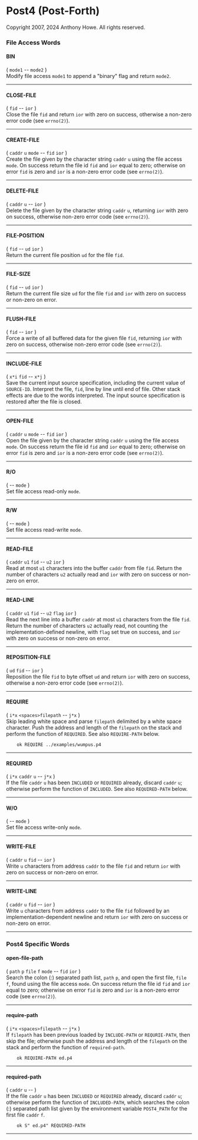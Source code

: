 Post4 (Post-Forth)
==================

Copyright 2007, 2024 Anthony Howe.  All rights reserved.


### File Access Words

#### BIN
( `mode1` -- `mode2` )  
Modify file access `mode1` to append a "binary" flag and return `mode2`.

- - -
#### CLOSE-FILE
( `fid` -- `ior` )  
Close the file `fid` and return `ior` with zero on success, otherwise a non-zero error code (see `errno(2)`).

- - -
#### CREATE-FILE
( `caddr` `u` `mode` -- `fid` `ior` )  
Create the file given by the character string `caddr` `u` using the file access `mode`.  On success return the file id `fid` and `ior` equal to zero; otherwise on error `fid` is zero and `ior` is a non-zero error code (see `errno(2)`).

- - -
#### DELETE-FILE
( `caddr` `u` -- `ior` )  
Delete the file given by the character string `caddr` `u`, returning `ior` with zero on success, otherwise non-zero error code (see `errno(2)`).

- - -
#### FILE-POSITION
( `fid` -- `ud` `ior` )  
Return the current file position `ud` for the file `fid`.

- - -
#### FILE-SIZE
( `fid` -- `ud` `ior` )  
Return the current file size `ud` for the file `fid` and  `ior` with zero on success or non-zero on error.

- - -
#### FLUSH-FILE
( `fid` -- `ior` )  
Force a write of all buffered data for the given file `fid`, returning `ior` with zero on success, otherwise non-zero error code (see `errno(2)`).

- - -
#### INCLUDE-FILE
( `x*i` `fid` -- `x*j` )  
Save the current input source specification, including the current value of `SOURCE-ID`.  Interpret the file, `fid`, line by line until end of file.  Other stack effects are due to the words interpreted.  The input source specification is restored after the file is closed.

- - -
#### OPEN-FILE
( `caddr` `u`  `mode` -- `fid` `ior` )  
Open the file given by the character string `caddr` `u` using the file access `mode`.  On success return the file id `fid` and `ior` equal to zero; otherwise on error `fid` is zero and `ior` is a non-zero error code (see `errno(2)`).

- - -
#### R/O
( -- `mode` )  
Set file access read-only `mode`.

- - -
#### R/W
( -- `mode` )  
Set file access read-write `mode`.

- - -
#### READ-FILE
( `caddr` `u1` `fid` -- `u2` `ior` )  
Read at most `u1` characters into the buffer `caddr` from file `fid`.  Return the number of characters `u2` actually read and `ior` with zero on success or non-zero on error.

- - -
#### READ-LINE
( `caddr` `u1` `fid` -- `u2` `flag` `ior` )  
Read the next line into a buffer `caddr` at most `u1` characters from the file `fid`.  Return the number of characters `u2` actually read, not counting the implementation-defined newline, with `flag` set true on success, and `ior` with zero on success or non-zero on error.

- - -
#### REPOSITION-FILE
( `ud` `fid` -- `ior` )  
Reposition the file `fid` to byte offset `ud` and return `ior` with zero on success, otherwise a non-zero error code (see `errno(2)`).

- - -
#### REQUIRE
( `i*x` `<spaces>filepath` -- `j*x` )  
Skip leading white space and parse `filepath` delimited by a white space character.  Push the address and length of the `filepath` on the stack and perform the function of `REQUIRED`.  See also `REQUIRE-PATH` below.

        ok REQUIRE ../examples/wumpus.p4

- - -
#### REQUIRED
( `i*x` `caddr` `u` -- `j*x` )  
If the file `caddr` `u` has been `INCLUDED` or `REQUIRED` already, discard `caddr` `u`; otherwise perform the function of `INCLUDED`.  See also `REQUIRED-PATH` below.

- - -
#### W/O
( -- `mode` )  
Set file access write-only `mode`.

- - -
#### WRITE-FILE
( `caddr` `u` `fid` -- `ior` )  
Write `u` characters from address `caddr` to the file `fid` and return `ior` with zero on success or non-zero on error.

- - -
#### WRITE-LINE
( `caddr` `u` `fid` -- `ior` )  
Write `u` characters from address `caddr` to the file `fid` followed by an implementation-dependent newline and return `ior` with zero on success or non-zero on error.

- - -

### Post4 Specific Words

#### open-file-path
( `path` `p` `file` `f`  `mode` -- `fid` `ior` )  
Search the colon (:) separated path list, `path` `p`, and open the first file, `file` `f`, found using the file access `mode`.  On success return the file id `fid` and `ior` equal to zero; otherwise on error `fid` is zero and `ior` is a non-zero error code (see `errno(2)`).

- - -
#### require-path
( `i*x` `<spaces>filepath` -- `j*x` )  
If `filepath` has been previous loaded by `INCLUDE-PATH` or `REQURIE-PATH`, then skip the file; otherwise push the
address and length of the `filepath` on the stack and perform the function of `required-path`.

        ok REQUIRE-PATH ed.p4

- - -
#### required-path
( `caddr` `u` -- )  
If the file `caddr` `u` has been `INCLUDED` or `REQUIRED` already, discard `caddr` `u`; otherwise perform the function of `INCLUDED-PATH`, which searches the colon (:) separated path list given by the environment variable `POST4_PATH` for the first file `caddr` `f`.

        ok S" ed.p4" REQUIRED-PATH

- - -
